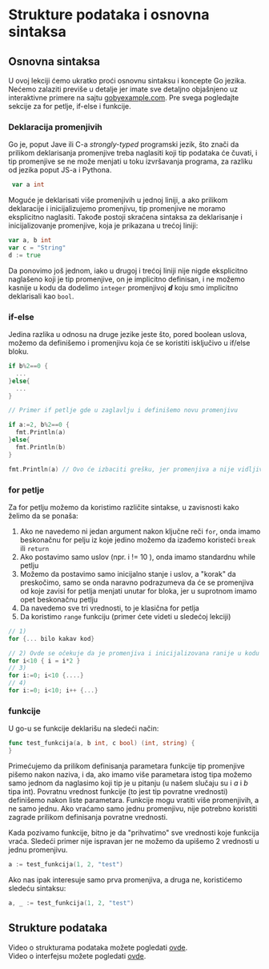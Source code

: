 # Strukture podataka i osnovna sintaksa

## Osnovna sintaksa

U ovoj lekciji ćemo ukratko proći osnovnu sintaksu i koncepte Go jezika. Nećemo zalaziti previše u detalje jer imate sve detaljno objašnjeno uz interaktivne primere na sajtu [gobyexample.com](https://gobyexample.com/). Pre svega pogledajte sekcije za for petlje, if-else i funkcije.

### Deklaracija promenjivih

Go je, poput Jave ili C-a _strongly-typed_ programski jezik, što znači da prilikom deklarisanja promenjive treba naglasiti koji tip podataka će čuvati, i tip promenjive se ne može menjati u toku izvršavanja programa, za razliku od jezika poput JS-a i Pythona. 

```go
 var a int
```

Moguće je deklarisati više promenjivih u jednoj liniji, a ako prilikom deklaracije i inicijalizujemo promenjivu, tip promenjive ne moramo eksplicitno naglasiti. Takođe postoji skraćena sintaksa za deklarisanje i inicijalizovanje promenjive, koja je prikazana u trećoj liniji:

```go
var a, b int
var c = "String"
d := true
```
Da ponovimo još jednom, iako u drugoj i trećoj liniji nije nigde eksplicitno naglašeno koji je tip promenjive, on je implicitno definisan, i ne možemo kasnije u kodu da dodelimo `integer` promenjivoj **_d_** koju smo implicitno deklarisali kao `bool`.

### if-else

Jedina razlika u odnosu na druge jezike jeste što, pored boolean uslova, možemo da definišemo i promenjivu koja će se koristiti isključivo u if/else bloku.

```go
if b%2==0 {
  ...
}else{
  ...
}

// Primer if petlje gde u zaglavlju i definišemo novu promenjivu

if a:=2, b%2==0 {
  fmt.Println(a)
}else{
  fmt.Println(b)
}

fmt.Println(a) // Ovo će izbaciti grešku, jer promenjiva a nije vidljiva izvan if/else bloka u okviru kog je definisana
```

### for petlje

Za for petlju možemo da koristimo različite sintakse, u zavisnosti kako želimo da se ponaša:
1. Ako ne navedemo ni jedan argument nakon ključne reči `for`, onda imamo beskonačnu for pelju iz koje jedino možemo da izađemo koristeći `break` ili `return`
2. Ako postavimo samo uslov (npr. i != 10 ), onda imamo standardnu while petlju
3. Možemo da postavimo samo inicijalno stanje i uslov, a "korak" da preskočimo, samo se onda naravno podrazumeva da će se promenjiva od koje zavisi for petlja menjati unutar for bloka, jer u suprotnom imamo opet beskonačnu petlju
4. Da navedemo sve tri vrednosti, to je klasična for petlja
5. Da koristimo `range` funkciju (primer ćete videti u sledećoj lekciji)

```go
// 1)
for {... bilo kakav kod}

// 2) Ovde se očekuje da je promenjiva i inicijalizovana ranije u kodu
for i<10 { i = i*2 }
// 3)
for i:=0; i<10 {....}
// 4) 
for i:=0; i<10; i++ {...}
```

### funkcije

U go-u se funkcije deklarišu na sledeći način:

```go
func test_funkcija(a, b int, c bool) (int, string) {
}
```

Primećujemo da prilikom definisanja parametara funkcije tip promenjive pišemo nakon naziva, i da, ako imamo više parametara istog tipa možemo samo jednom da naglasimo koji tip je u pitanju  (u našem slučaju su i _a_ i _b_ tipa int). Povratnu vrednost funkcije (to jest tip povratne vrednosti) definišemo nakon liste parametara. Funkcije mogu vratiti više promenjivih, a ne samo jednu. Ako vraćamo samo jednu promenjivu, nije potrebno koristiti zagrade prilikom definisanja povratne vrednosti.

Kada pozivamo funkcije, bitno je da "prihvatimo" sve vrednosti koje funkcija vraća. Sledeći primer nije ispravan jer ne možemo da upišemo 2 vrednosti u jednu promenjivu.

```go
a := test_funkcija(1, 2, "test")
```

Ako nas ipak interesuje samo prva promenjiva, a druga ne, koristićemo sledeću sintaksu:

```go
a, _ := test_funkcija(1, 2, "test")
```

## Strukture podataka
Video o strukturama podataka možete pogledati <a href='https://youtu.be/Crb5irYjq60'>ovde</a>.  
Video o interfejsu možete pogledati <a href='https://youtu.be/h6Npp4Bfymc'>ovde</a>.
